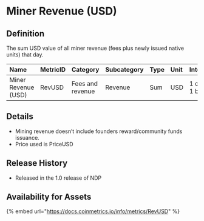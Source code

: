 # Miner Revenue \(USD\)

## Definition

The sum USD value of all miner revenue \(fees plus newly issued native units\) that day.

| Name | MetricID | Category | Subcategory | Type | Unit | Interval |
| :--- | :--- | :--- | :--- | :--- | :--- | :--- |
| Miner Revenue \(USD\) | RevUSD | Fees and revenue | Revenue | Sum | USD | 1 day, 1 block |

## Details

* Mining revenue doesn’t include founders reward/community funds issuance.
* Price used is PriceUSD

## Release History

* Released in the 1.0 release of NDP

## Availability for Assets

{% embed url="https://docs.coinmetrics.io/info/metrics/RevUSD" %}



